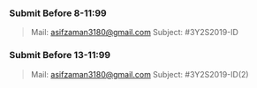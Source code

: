 ### Submit Before 8-11:99
>Mail: asifzaman3180@gmail.com
>Subject: #3Y2S2019-ID

### Submit Before 13-11:99
>Mail: asifzaman3180@gmail.com
>Subject: #3Y2S2019-ID(2)
